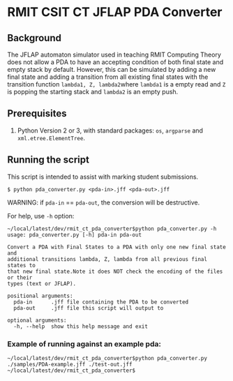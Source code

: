 # RMIT CSIT CT JFLAP PDA Converter

## Background
The JFLAP automaton simulator used in teaching RMIT Computing Theory does not
allow a PDA to have an accepting condition of both final state and empty stack
by default. However, this can be simulated by adding a new final state and 
adding a transition from all existing final states with the transition function 
`lambda1, Z, lambda2`where `lambda1` is a empty read and `Z` is popping the starting stack 
and `lambda2` is an empty push.

## Prerequisites

1. Python Version 2 or 3, with standard packages: `os`, `argparse` and `xml.etree.ElementTree`.


## Running the script

This script is intended to assist with marking student submissions. 

```
$ python pda_converter.py <pda-in>.jff <pda-out>.jff
```

WARNING: if `pda-in` == `pda-out`, the conversion will be destructive.

For help, use `-h` option:

```
~/local/latest/dev/rmit_ct_pda_converter$python pda_converter.py -h
usage: pda_converter.py [-h] pda-in pda-out

Convert a PDA with Final States to a PDA with only one new final state and
additional transitions lambda, Z, lambda from all previous final states to
that new final state.Note it does NOT check the encoding of the files or their
types (text or JFLAP).

positional arguments:
  pda-in      .jff file containing the PDA to be converted
  pda-out     .jff file this script will output to

optional arguments:
  -h, --help  show this help message and exit
```


### Example of running against an example pda:
```
~/local/latest/dev/rmit_ct_pda_converter$python pda_converter.py ./samples/PDA-example.jff ./test-out.jff
~/local/latest/dev/rmit_ct_pda_converter$

```
